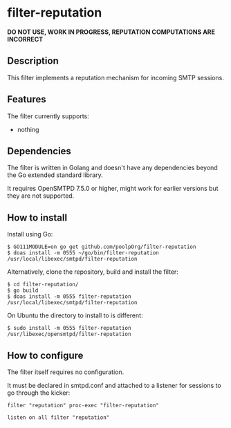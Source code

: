# filter-reputation

**DO NOT USE, WORK IN PROGRESS, REPUTATION COMPUTATIONS ARE INCORRECT**

## Description
This filter implements a reputation mechanism for incoming SMTP sessions.


## Features
The filter currently supports:

- nothing


## Dependencies
The filter is written in Golang and doesn't have any dependencies beyond the Go extended standard library.

It requires OpenSMTPD 7.5.0 or higher, might work for earlier versions but they are not supported.


## How to install
Install using Go:
```
$ GO111MODULE=on go get github.com/poolpOrg/filter-reputation
$ doas install -m 0555 ~/go/bin/filter-reputation /usr/local/libexec/smtpd/filter-reputation
```

Alternatively, clone the repository, build and install the filter:
```
$ cd filter-reputation/
$ go build
$ doas install -m 0555 filter-reputation /usr/local/libexec/smtpd/filter-reputation
```

On Ubuntu the directory to install to is different:
```
$ sudo install -m 0555 filter-reputation /usr/libexec/opensmtpd/filter-reputation
```


## How to configure
The filter itself requires no configuration.

It must be declared in smtpd.conf and attached to a listener for sessions to go through the kicker:
```
filter "reputation" proc-exec "filter-reputation"

listen on all filter "reputation"
```
